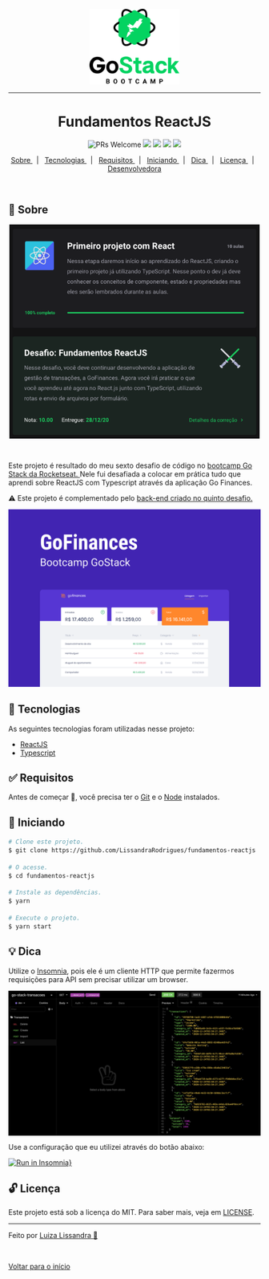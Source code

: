  <div align="center" id="top">
  <p align="center">
  	<img heigth="180px" width="180px" src="https://github.com/LissandraRodrigues/conceitos-nodejs/blob/master/go-stack.png" />
  </p>
</div>

 <hr/>

  <h1 align="center"> Fundamentos ReactJS </h1>

<p align="center">
   <img src="https://img.shields.io/badge/progress-100%25-brightgreen.svg" alt="PRs Welcome">
   <img src = "https://img.shields.io/github/issues/LissandraRodrigues/fundamentos-reactjs" />
   <img src = "https://img.shields.io/github/forks/LissandraRodrigues/fundamentos-reactjs" />
   <img src = "https://img.shields.io/github/stars/LissandraRodrigues/fundamentos-reactjs" />
   <img src = "https://camo.githubusercontent.com/ceb264b271ea36fdd2755c5ce616adcd4e5ea503de3a8b5aa0770a71c89cfabd/68747470733a2f2f696d672e736869656c64732e696f2f6769746875622f6c6963656e73652f6c756b656d6f72616c65732f726f636b657473686f65732d72656163742d6e61746976652e737667" />
	
</p>	

<p align="center">
  <a href="#dart-sobre"> Sobre </a> &#xa0; | &#xa0; 
  <a href="#rocket-tecnologias"> Tecnologias </a> &#xa0; | &#xa0;
  <a href="#white_check_mark-requisitos"> Requisitos </a> &#xa0; | &#xa0;
  <a href="#checkered_flag-iniciando"> Iniciando </a> &#xa0; | &#xa0;
  <a href="#bulb-dica"> Dica </a> &#xa0; | &#xa0;
  <a href="#unlock-licença"> Licença </a> &#xa0; | &#xa0;
  <a href="https://www.linkedin.com/in/luiza-lissandra/" target="_blank"> Desenvolvedora </a>
</p>

<br>

## :dart: Sobre ##

<p align="center">
	<img align ="center" width="500px" heigth="500px" src="challenge-reactjs.png"/>
</p>

<br>

Este projeto é resultado do meu sexto desafio de código no <a href="https://rocketseat.com.br/gostack">bootcamp Go Stack da Rocketseat. </a> Nele fui desafiada a colocar em prática tudo que aprendi sobre ReactJS com Typescript através da aplicação Go Finances.

:warning:  Este projeto é complementado pelo <a href='https://github.com/LissandraRodrigues/database-upload'> back-end criado no quinto desafio. </a>

<img src="capa-go-finances.png"> 

## :rocket: Tecnologias ##

As seguintes tecnologias foram utilizadas nesse projeto:

- [ReactJS](https://pt-br.reactjs.org/)
- [Typescript](https://www.typescriptlang.org/)

## :white_check_mark: Requisitos ##

Antes de começar :checkered_flag:, você precisa ter o [Git](https://git-scm.com) e o [Node](https://nodejs.org/en/) instalados.

## :checkered_flag: Iniciando ##

```bash
# Clone este projeto.
$ git clone https://github.com/LissandraRodrigues/fundamentos-reactjs

# O acesse.
$ cd fundamentos-reactjs

# Instale as dependências.
$ yarn 

# Execute o projeto.
$ yarn start

```
## :bulb: Dica ##

Utilize o <a href='https://insomnia.rest/'>Insomnia</a>, pois ele é um cliente HTTP que permite fazermos requisições para API sem precisar utilizar um browser.

<img align = "center" src = "https://github.com/LissandraRodrigues/database-upload/blob/master/insomnia.png" />

Use a configuração que eu utilizei através do botão abaixo:

[![Run in Insomnia}](https://insomnia.rest/images/run.svg)](https://insomnia.rest/run/?label=Transa%C3%A7%C3%B5es&uri=https%3A%2F%2Fraw.githubusercontent.com%2FLissandraRodrigues%2Fdatabase-upload%2Fmaster%2Fgo-stack-transacoes.json)

## :unlock: Licença ##

Este projeto está sob a licença do MIT. Para saber mais, veja em [LICENSE](LICENSE).

<hr/>

Feito por <a href="https://www.linkedin.com/in/luiza-lissandra/" target="_blank"> Luiza Lissandra :rocket: </a>

&#xa0;

<a href="#top"> Voltar para o início </a>
